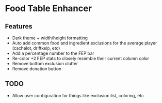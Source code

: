 # Food Table Enhancer

## Features
* Dark theme + width/height formatting
* Auto add common food and ingredient exclusions for the average player (cachalot, driftkelp, etc)
* Add a percentage number to the FEP bar
* Re-color +2 FEP stats to closely resemble their current column color
* Remove bottom exclusion clutter
* Remove donation button

## TODO
* Allow user configuration for things like exclusion list, coloring, etc